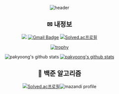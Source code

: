 <div align="center">

  ![header](https://capsule-render.vercel.app/api?type=waving&color=auto&height=200&section=header&text=Pakyoong's%20%20GitHub&fontSize=65&fontColor=000000)
  
   
  
   ## ✉ 내정보
   
   <a href="https://code-trainee.tistory.com/" target="_blank"><img src="https://img.shields.io/badge/Tstory Blog-F7DF1E?style=flat&logo=Tistory&logoColor=000000"/></a>                              [![Gmail Badge](https://img.shields.io/badge/phb4101@gmail.com-d14836?style=flat-square&logo=Gmail&logoColor=white&link=mailto:phb4101@gmail.com)](mailto:phb4101@gmail.com)
                             [![Solved.ac프로필](http://mazassumnida.wtf/api/mini/generate_badge?boj=phb4101)](https://solved.ac/phb4101)
  
  
  [![trophy](https://github-profile-trophy.vercel.app/?username=pakyoong)](https://github.com/ryo-ma/github-profile-trophy)
  
  
  ![pakyoong's github stats](https://github-readme-stats.vercel.app/api?username=pakyoong&show_icons=true&theme=radical)
  [![pakyoong's github stats](https://github-readme-stats.vercel.app/api/top-langs/?username=pakyoong&show_icons=true&hide_border=true&title_color=004386&icon_color=004386&layout=compact)](https://github.com/pakyoong)
  
  
   ## 🔎 백준 알고리즘
  
  
  [![Solved.ac프로필](http://mazassumnida.wtf/api/v2/generate_badge?boj=phb4101)](https://solved.ac/phb4101)![mazandi profile](http://mazandi.herokuapp.com/api?handle=phb4101&theme=dark)

</div>
